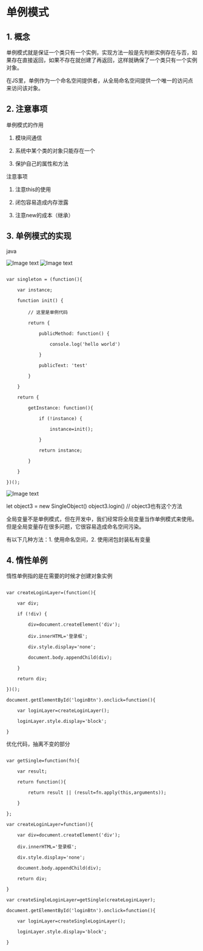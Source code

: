 # 单例模式

## 1. 概念

单例模式就是保证一个类只有一个实例，实现方法一般是先判断实例存在与否，如果存在直接返回，如果不存在就创建了再返回，这样就确保了一个类只有一个实例对象。

在JS里，单例作为一个命名空间提供者，从全局命名空间提供一个唯一的访问点来访问该对象。

## 2. 注意事项

单例模式的作用

1. 模块间通信

2. 系统中某个类的对象只能存在一个

3. 保护自己的属性和方法

注意事项

1. 注意this的使用

2. 闭包容易造成内存泄露

3. 注意new的成本（继承）

## 3. 单例模式的实现

java

![Image text](https://github.com/cwzp990/notes/blob/master/images/单例模式1.png)
![Image text](https://github.com/cwzp990/notes/blob/master/images/单例模式2.png)

```

var singleton = (function(){

    var instance;

    function init() {

        // 这里是单例代码

        return {

            publicMethod: function() {

                console.log('hello world')

            }

            publicText: 'test'

        }

    }

    return {

        getInstance: function(){

            if (!instance) {

                instance=init();

            }

            return instance;

        }

    }

})();

```

![Image text](https://github.com/cwzp990/notes/blob/master/images/单例模式3.png)

let object3 = new SingleObject()
object3.login()         // object3也有这个方法

全局变量不是单例模式，但在开发中，我们经常将全局变量当作单例模式来使用。但是全局变量存在很多问题，它很容易造成命名空间污染。

有以下几种方法：1. 使用命名空间，2. 使用闭包封装私有变量

## 4. 惰性单例

惰性单例指的是在需要的时候才创建对象实例

```

var createLoginLayer=(function(){

    var div;

    if (!div) {

        div=document.createElement('div');

        div.innerHTML='登录框';

        div.style.display='none';

        document.body.appendChild(div);

    }

    return div;

})();

document.getElementById('loginBtn').onclick=function(){

    var loginLayer=createLoginLayer();

    loginLayer.style.display='block';

}

```

优化代码，抽离不变的部分

```

var getSingle=function(fn){

    var result;

    return function(){

        return result || (result=fn.apply(this,arguments));

    }

};

var createLoginLayer=function(){

    var div=document.createElement('div');

    div.innerHTML='登录框';

    div.style.display='none';

    document.body.appendChild(div);

    return div;

}

var createSingleLoginLayer=getSingle(createLoginLayer);

document.getElementById('loginBtn').onclick=function(){

    var loginLayer=createSingleLoginLayer();

    loginLayer.style.display='block';

}

```